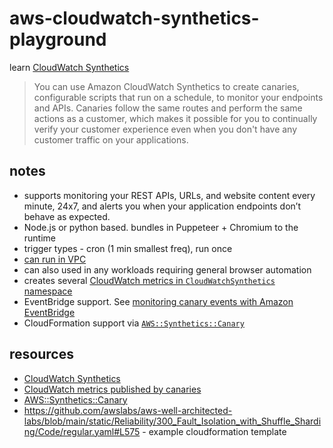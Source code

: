 # aws-cloudwatch-synthetics-playground

learn [CloudWatch Synthetics](https://docs.aws.amazon.com/AmazonCloudWatch/latest/monitoring/CloudWatch_Synthetics_Canaries.html)

> You can use Amazon CloudWatch Synthetics to create canaries, configurable scripts that run on a schedule, to monitor your endpoints and APIs. Canaries follow the same routes and perform the same actions as a customer, which makes it possible for you to continually verify your customer experience even when you don't have any customer traffic on your applications.

## notes

* supports monitoring your REST APIs, URLs, and website content every minute, 24x7, and alerts you when your application endpoints don’t behave as expected.
* Node.js or python based.  bundles in Puppeteer + Chromium to the runtime
* trigger types - cron (1 min smallest freq), run once
* [can run in VPC](https://docs.aws.amazon.com/AmazonCloudWatch/latest/monitoring/CloudWatch_Synthetics_Canaries_VPC.html)
* can also used in any workloads requiring general browser automation
* creates several [CloudWatch metrics in `CloudWatchSynthetics` namespace](https://docs.aws.amazon.com/AmazonCloudWatch/latest/monitoring/CloudWatch_Synthetics_Canaries_metrics.html)
* EventBridge support.  See [monitoring canary events with Amazon EventBridge](https://docs.aws.amazon.com/AmazonCloudWatch/latest/monitoring/monitoring-events-eventbridge.html)
* CloudFormation support via [`AWS::Synthetics::Canary`](https://docs.aws.amazon.com/AWSCloudFormation/latest/UserGuide/aws-resource-synthetics-canary.html)

## resources

- [CloudWatch Synthetics](https://docs.aws.amazon.com/AmazonCloudWatch/latest/monitoring/CloudWatch_Synthetics_Canaries.html)
- [CloudWatch metrics published by canaries](https://docs.aws.amazon.com/AmazonCloudWatch/latest/monitoring/CloudWatch_Synthetics_Canaries_metrics.html)
- [AWS::Synthetics::Canary](https://docs.aws.amazon.com/AWSCloudFormation/latest/UserGuide/aws-resource-synthetics-canary.html)
- <https://github.com/awslabs/aws-well-architected-labs/blob/main/static/Reliability/300_Fault_Isolation_with_Shuffle_Sharding/Code/regular.yaml#L575> - example cloudformation template